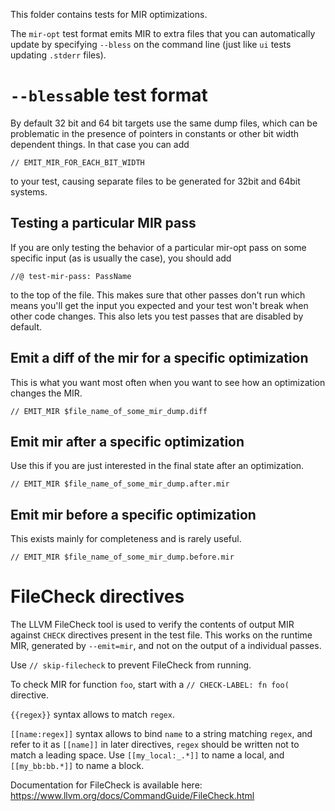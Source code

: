 This folder contains tests for MIR optimizations.

The `mir-opt` test format emits MIR to extra files that you can automatically update by specifying
`--bless` on the command line (just like `ui` tests updating `.stderr` files).

# `--bless`able test format

By default 32 bit and 64 bit targets use the same dump files, which can be problematic in the
presence of pointers in constants or other bit width dependent things. In that case you can add

```
// EMIT_MIR_FOR_EACH_BIT_WIDTH
```

to your test, causing separate files to be generated for 32bit and 64bit systems.

## Testing a particular MIR pass

If you are only testing the behavior of a particular mir-opt pass on some specific input (as is
usually the case), you should add

```
//@ test-mir-pass: PassName
```

to the top of the file. This makes sure that other passes don't run which means you'll get the input
you expected and your test won't break when other code changes. This also lets you test passes
that are disabled by default.

## Emit a diff of the mir for a specific optimization

This is what you want most often when you want to see how an optimization changes the MIR.

```
// EMIT_MIR $file_name_of_some_mir_dump.diff
```

## Emit mir after a specific optimization

Use this if you are just interested in the final state after an optimization.

```
// EMIT_MIR $file_name_of_some_mir_dump.after.mir
```

## Emit mir before a specific optimization

This exists mainly for completeness and is rarely useful.

```
// EMIT_MIR $file_name_of_some_mir_dump.before.mir
```

# FileCheck directives

The LLVM FileCheck tool is used to verify the contents of output MIR against `CHECK` directives
present in the test file. This works on the runtime MIR, generated by `--emit=mir`, and not
on the output of a individual passes.

Use `// skip-filecheck` to prevent FileCheck from running.

To check MIR for function `foo`, start with a `// CHECK-LABEL: fn foo(` directive.

`{{regex}}` syntax allows to match `regex`.

`[[name:regex]]` syntax allows to bind `name` to a string matching `regex`, and refer to it
as `[[name]]` in later directives, `regex` should be written not to match a leading space.
Use `[[my_local:_.*]]` to name a local, and `[[my_bb:bb.*]]` to name a block.

Documentation for FileCheck is available here: https://www.llvm.org/docs/CommandGuide/FileCheck.html
